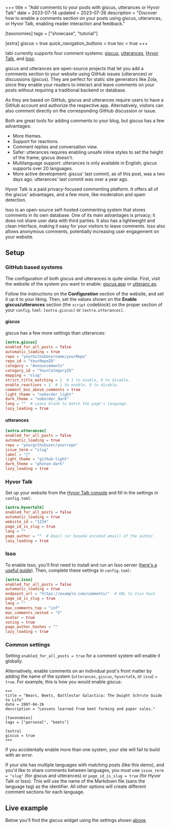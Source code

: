 +++
title = "Add comments to your posts with giscus, utterances or Hyvor Talk"
date = 2023-07-14
updated = 2023-07-26
description = "Discover how to enable a comments section on your posts using giscus, utterances, or Hyvor Talk, enabling reader interaction and feedback."

[taxonomies]
tags = ["showcase", "tutorial"]

[extra]
giscus = true
quick_navigation_buttons = true
toc = true
+++

tabi currently supports four comment systems: [giscus](https://giscus.app/), [utterances](https://utteranc.es/), [Hyvor Talk](https://talk.hyvor.com/), and [Isso](https://isso-comments.de/).

giscus and utterances are open-source projects that let you add a comments section to your website using GitHub issues (utterances) or discussions (giscus). They are perfect for static site generators like Zola, since they enable your readers to interact and leave comments on your posts without requiring a traditional backend or database.

As they are based on GitHub, giscus and utterances require users to have a GitHub account and authorize the respective app. Alternatively, visitors can also comment directly on the corresponding GitHub discussion or issue.

Both are great tools for adding comments to your blog, but giscus has a few advantages:
- More themes.
- Support for reactions.
- Comment replies and conversation view.
- Safer: utterances requires enabling unsafe inline styles to set the height of the frame; giscus doesn't.
- Multilanguage support: utterances is only available in English; giscus supports over 20 languages.
- More active development: giscus' last commit, as of this post, was a two days ago. utterances' last commit was over a year ago.

Hyvor Talk is a paid privacy-focused commenting platform. It offers all of the giscus' advantages, and a few more, like moderation and spam detection.

Isso is an open-source self-hosted commenting system that stores comments in its own database. One of its main advantages is privacy; it does not share user data with third parties. It also has a lightweight and clean interface, making it easy for your visitors to leave comments. Isso also allows anonymous comments, potentially increasing user engagement on your website.

## Setup

### GitHub based systems

The configuration of both giscus and utterances is quite similar. First, visit the website of the system you want to enable: [giscus.app](https://giscus.app/) or [utteranc.es](https://utteranc.es/).

Follow the instructions on the **Configuration** section of the website, and set it up it to your liking. Then, set the values shown on the **Enable giscus/utterances** section (the `script` codeblock) on the proper section of your `config.toml`: `[extra.giscus]` or `[extra.utterances]`.

#### giscus

giscus has a few more settings than utterances:

```toml
[extra.giscus]
enabled_for_all_posts = false
automatic_loading = true
repo = "yourGithubUsername/yourRepo"
repo_id = "YourRepoID"
category = "Announcements"
category_id = "YourCategoryID"
mapping = "slug"
strict_title_matching = 1  # 1 to enable, 0 to disable.
enable_reactions = 1  # 1 to enable, 0 to disable.
comment_box_above_comments = true
light_theme = "noborder_light"
dark_theme = "noborder_dark"
lang = ""  # Leave blank to match the page's language.
lazy_loading = true
```

#### utterances

```toml
[extra.utterances]
enabled_for_all_posts = false
automatic_loading = true
repo = "yourgithubuser/yourrepo"
issue_term = "slug"
label = "💬"
light_theme = "github-light"
dark_theme = "photon-dark"
lazy_loading = true
```

### Hyvor Talk

Set up your website from the [Hyvor Talk console](https://talk.hyvor.com/console) and fill in the settings in `config.toml`:

```toml
[extra.hyvortalk]
enabled_for_all_posts = false
automatic_loading = true
website_id = "1234"
page_id_is_slug = true
lang = ""
page_author = ""  # Email (or base64 encoded email) of the author.
lazy_loading = true
```

### Isso

To enable Isso, you'll first need to install and run an Isso server ([here's a useful guide](https://blog.phusion.nl/2018/08/16/isso-simple-self-hosted-commenting-system/#1installingisso)). Then, complete these settings in `config.toml`:

```toml
[extra.isso]
enabled_for_all_posts = false
automatic_loading = true
endpoint_url = "https://example.com/comments/"  # URL to Isso host.
page_id_is_slug = true
lang = ""
max_comments_top = "inf"
max_comments_nested = "5"
avatar = true
voting = true
page_author_hashes = ""
lazy_loading = true
```

### Common settings

Setting `enabled_for_all_posts = true` for a comment system will enable it globally.

Alternatively, enable comments on an individual post's front matter by adding the name of the system (`utterances`, `giscus`, `hyvortalk`, or `isso`) `= true`. For example, this is how you would enable giscus:

```toml,hl_lines=09-10
+++
title = "Bears, Beets, Battlestar Galactica: The Dwight Schrute Guide to Life"
date = 2007-04-26
description = "Lessons learned from beet farming and paper sales."

[taxonomies]
tags = ["personal", "beets"]

[extra]
giscus = true
+++
```

If you accidentally enable more than one system, your site will fail to build with an error.

If your site has multiple languages with matching posts (like this demo), and you'd like to share comments between languages, you must use `issue_term = "slug"` (for giscus and utterances) or `page_id_is_slug = true` (for Hyvor Talk or Isso). This will use the name of the Markdown file (sans the language tag) as the identifier. All other options will create different comment sections for each language.

## Live example

Below you'll find the giscus widget using the settings shown [above](#giscus).
